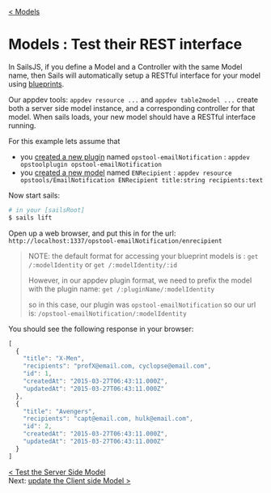 [< Models](develop_models.md)
# Models : Test their REST interface

In SailsJS, if you define a Model and a Controller with the same Model name, then Sails will automatically setup a RESTful interface for your model using [blueprints](http://sailsjs.org/documentation/reference/blueprint-api).

Our appdev tools:  `appdev resource ...`  and `appdev table2model ...`  create both a server side model instance, and a corresponding controller for that model.  When sails loads, your new model should have a RESTful interface running.

For this example lets assume that

+ you [created a new plugin](develop_plugin_opstool.md) named `opstool-emailNotification` :  `appdev opstoolplugin opstool-emailNotification`
+ you [created a new model](develop_models_01_a_sailsManaged.md) named `ENRecipient` : `appdev resource opstools/EmailNotification ENRecipient title:string recipients:text`


Now start sails:
```sh
# in your [sailsRoot]
$ sails lift
```

Open up a web browser, and put this in for the url: `http://localhost:1337/opstool-emailNotification/enrecipient`
> NOTE: the default format for accessing your blueprint models is : `get /:modelIdentity` or `get /:modelIdentity/:id`
>
> However, in our appdev plugin format, we need to prefix the model with the plugin name: `get /:pluginName/:modelIdentity`
> 
> so in this case, our plugin was `opstool-emailNotification` so our url is: `/opstool-emailNotification/:modelIdentity`

You should see the following response in your browser:
```javascript
[
  {
    "title": "X-Men",
    "recipients": "profX@email.com, cyclopse@email.com",
    "id": 1,
    "createdAt": "2015-03-27T06:43:11.000Z",
    "updatedAt": "2015-03-27T06:43:11.000Z"
  },
  {
    "title": "Avengers",
    "recipients": "capt@email.com, hulk@email.com",
    "id": 2,
    "createdAt": "2015-03-27T06:43:11.000Z",
    "updatedAt": "2015-03-27T06:43:11.000Z"
  }
]
```




[< Test the Server Side Model](develop_models_02_testServer.md)    
Next: [update the Client side Model >](develop_models_04_clientModels.md)